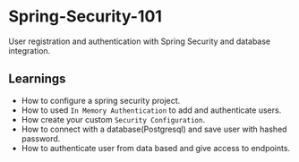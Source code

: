 # Spring-Security-101
User registration and authentication with Spring Security and database integration.

## Learnings
- How to configure a spring security project.
- How to used `In Memory Authentication` to add and authenticate users.
- How create your custom `Security Configuration`.
- How to connect with a database(Postgresql) and save user with hashed password.
- How to authenticate user from data based and give access to endpoints.
